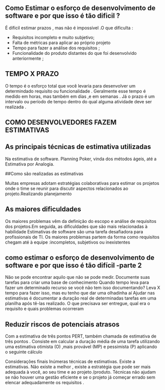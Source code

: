 ## Como Estimar o esforço de desenvolvimento de software e por que isso é tão dificil ?

É dificil estimar prazos , mas não é impossível .O que dificulta :
* Requisitos incompleto e muito subjetivo;
* Falta de métricas para aplicar ao próprio projeto 
* Tempo para fazer a análise dos requisitos ;
* Funcionalidade do produto distantes do que foi desenvolvido anteriormente ;

## TEMPO X PRAZO 

O tempo é o esforço total que você levaria para desenvolver um determindado requisito ou funcionalidade . Geralmente esse tempo é medido em horas,
mas também em dias ,e em semanas . Já o prazo é um intervalo ou período de tempo dentro do qual alguma atividade deve ser realizada .

## COMO DESENVOLVEDORES FAZEM ESTIMATIVAS 

## As principais técnicas de estimativa utilizadas
Na estimativa  de software.  Planning Poker,  vinda dos métodos ágeis,  até a Estimativa por Analogia.

##Como são realizadas as estimativas

Muitas empresas adotam estratégias colaborativas para estimar os projetos onde o time se reunir para discutir aspectos 
relacionados ao projeto.Realizando planejamento

## As maiores dificuldades

Os maiores problemas vêm da definição do escopo e análise de requisitos dos projetos.Em seguida, as dificuldades que são mais relacionadas à habilidade
Estimativas de software são uma tarefa desafiadora para profissionais de TI.
Os maiores problemas partem da forma como requisitos chegam até à equipe :incompletos, subjetivos ou inexistentes

## como estimar o esforço de desenvolvimento de software e por que isso é tão difícil -parte 2

Não se pode encontrar aquilo que não se pode medir.
Documente suas tarefas para criar uma base de conhecimento
Quando tempo leva para fazer um determinado recurso se você não tem isso documentando?
Leva  X tempo para fazer isso, mas eu tenho que dar uma olhadinha aí
Ajudar nas estimativas é documentar a duração real de determinadas tarefas em uma planilha após tê-las realizado.
O que precisava ser entregue, qual era o requisito e quais problemas ocorreram

## Reduzir riscos de potenciais atrasos
Com a estimativa de três pontos
PERT,  também chamada  de estimativa de três pontos . Consiste em calcular a duração média de uma tarefa utilizando uma estimativa otimista  (O) ,mais provável  (MP) e pessimista  (P) aplicando o seguinte cálculo

Considerações finais
Inúmeras  técnicas de estimativas. Existe a estimativas. Não existe a melhor , existe a estratégia que pode ser mais adequada à você, 
ao seu time e ao projeto /produto.
Técnicas não ajudam se não houver uma gestão eficiente e se o projeto já começar errado sem elencar adequadamente os requisitos .
